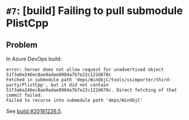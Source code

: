 # `#7`: [build] Failing to pull submodule PlistCpp

## Problem

In Azure DevOps build:

```
error: Server does not allow request for unadvertised object 51f3a6e246ec8ae9adae8984a7b7e22c122d678c
Fetched in submodule path 'deps/WinObjC/tools/vsimporter/third-party/PlistCpp', but it did not contain 51f3a6e246ec8ae9adae8984a7b7e22c122d678c. Direct fetching of that commit failed.
Failed to recurse into submodule path 'deps/WinObjC'
```

See [build #20181226.5](https://jjones.visualstudio.com/ipasim-build/_build/results?buildId=626).
